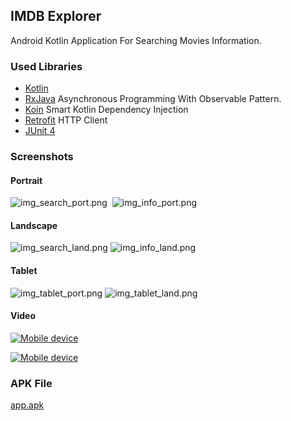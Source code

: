 ## IMDB Explorer
Android Kotlin Application For Searching Movies Information.

### Used Libraries

+ [Kotlin](https://kotlinlang.org)
+ [RxJava](https://github.com/ReactiveX/RxJava) Asynchronous Programming With Observable Pattern.
+ [Koin](https://insert-koin.io) Smart Kotlin Dependency Injection
+ [Retrofit](https://square.github.io/retrofit) HTTP Client
+ [JUnit 4](https://junit.org/junit4)

### Screenshots
#### Portrait
![img_search_port.png](screen_captures/img_search_port.png)&nbsp;&nbsp;![img_info_port.png](screen_captures/img_info_port.png)


#### Landscape
![img_search_land.png](screen_captures/img_search_land.png)&nbsp;![img_info_land.png](screen_captures/img_info_land.png)

#### Tablet
![img_tablet_port.png](screen_captures/img_tablet_port.png)&nbsp;![img_tablet_land.png](screen_captures/img_tablet_land.png)

#### Video
<a href="https://youtu.be/HPLzdtS0s8I"
rel="YouTube">![Mobile device](screen_captures/video_mock.png)</a>

<a href="https://youtu.be/5_Dj9aiZK0A"
rel="YouTube">![Mobile device](screen_captures/video_mock_tablet.png)</a>


### APK File
[app.apk](built_apk/app.apk)
